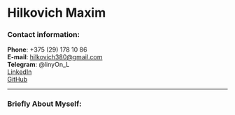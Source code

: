 # Hilkovich Maxim

### Contact information:
**Phone**: +375 (29) 178 10 86\
**E-mail**: hilkovich380@gmail.com\
**Telegram**: @linyOn_L\
[LinkedIn](https://www.linkedin.com/in/maxim-hilkovich-6149732b9/)\
[GitHub](https://github.com/LiniiiOn)

******
### Briefly About Myself:
